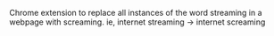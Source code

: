Chrome extension to replace all instances of the word streaming in a webpage with screaming.
ie, internet streaming -> internet screaming 
